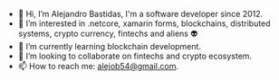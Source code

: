 - 👋 Hi, I’m Alejandro Bastidas, I'm a software developer since 2012.
- 👀 I’m interested in .netcore, xamarin forms, blockchains, distributed systems, crypto currency, fintechs and aliens 👽
- 🌱 I’m currently learning blockchain development.
- 💞️ I’m looking to collaborate on fintechs and crypto ecosystem.
- 📫 How to reach me: alejob54@gmail.com.

<!---
alejob54/alejob54 is a ✨ special ✨ repository because its `README.md` (this file) appears on your GitHub profile.
You can click the Preview link to take a look at your changes.
--->
